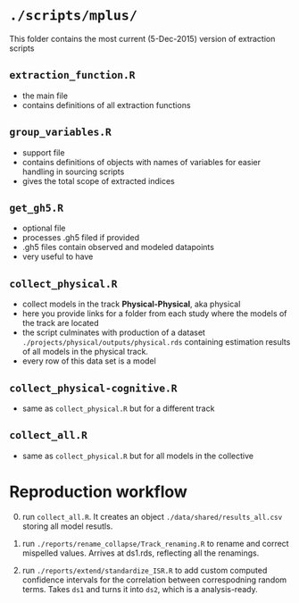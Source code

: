 `./scripts/mplus/`
=== 
This folder contains the most current (5-Dec-2015) version of extraction scripts

## `extraction_function.R`
- the main file  
- contains definitions of all extraction functions

## `group_variables.R`
- support file  
- contains definitions of objects with names of variables for easier handling in sourcing scripts
- gives the total scope of extracted indices

## `get_gh5.R`
- optional file  
- processes .gh5 filed if provided  
- .gh5 files contain observed and modeled datapoints
- very useful to have


## `collect_physical.R` 
- collect models in the track **Physical-Physical**, aka physical  
- here you provide links for a folder from each study where the models of the track are located
- the script culminates with production of a dataset `./projects/physical/outputs/physical.rds` containing estimation results of all models in the physical track.  
- every row of this data set is a model  

## `collect_physical-cognitive.R`
- same as `collect_physical.R` but for a different track

## `collect_all.R`
- same as `collect_physical.R` but for all models in the collective

# Reproduction workflow

0. run `collect_all.R`. It creates an object `./data/shared/results_all.csv` storing all model resutls.  
1. run `./reports/rename_collapse/Track_renaming.R`  to rename and correct mispelled values. Arrives at ds1.rds, reflecting all the renamings. 

2. run `./reports/extend/standardize_ISR.R` to add custom computed confidence intervals for the correlation between correspodning random terms. Takes `ds1` and turns it into `ds2`, which is a analysis-ready.
